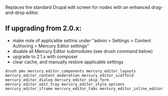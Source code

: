 Replaces the standard Drupal edit screen for nodes with an enhanced drag-and-drop editor.

## If upgrading from 2.0.x:

- make note of applicable settins under "admin > Settings > Content Authoring > Mercury Editor settings"
- disable all Mercury Editor submodules (see drush command below)
- upgrade to 2.1.x with composer
- clear cache, and manually restore applicable settings

`drush pmu mercury_editor_components mercury_editor_layouts mercury_editor_content_moderation mercury_editor_scaffold mercury_editor_dialog mercury_editor_skip_form mercury_editor_edit_tray mercury_editor_style_options mercury_editor_iframe mercury_editor_tabs mercury_editor_inline_editor`
